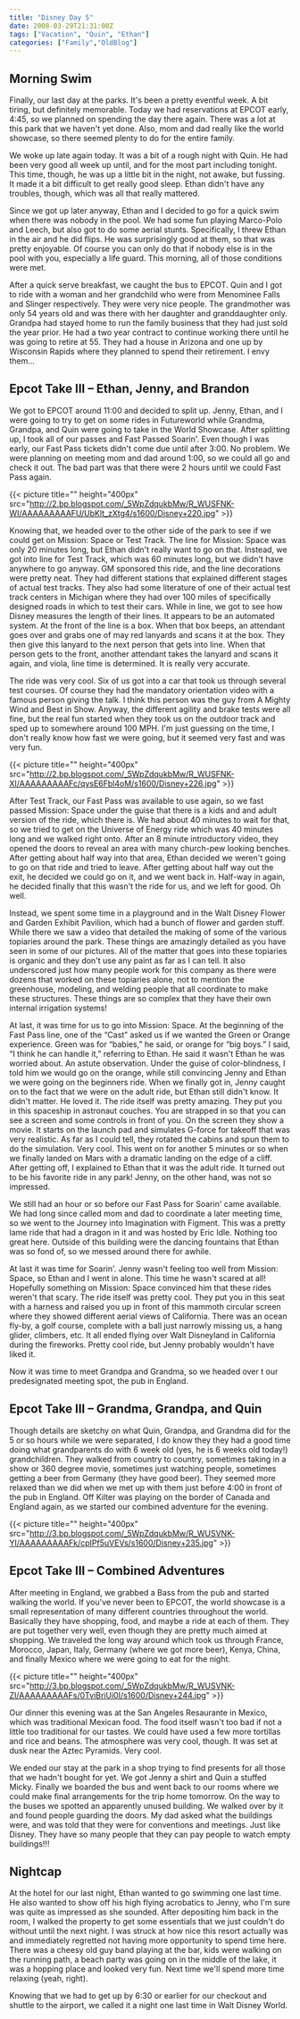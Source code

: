 ```yaml
---
title: "Disney Day 5"
date: 2008-03-29T21:31:00Z
tags: ["Vacation", "Quin", "Ethan"]
categories: ["Family","OldBlog"]
---
```


## Morning Swim

Finally, our last day at the parks.  It's been a pretty eventful week.  A bit tiring, but definitely memorable.  Today we had reservations at EPCOT early, 4:45, so we planned on spending the day there again.  There was a lot at this park that we haven't yet done.  Also, mom and dad really like the world showcase, so there seemed plenty to do for the entire family.

We woke up late again today.  It was a bit of a rough night with Quin.  He had been very good all week up until, and for the most part including tonight.  This time, though, he was up a little bit in the night, not awake, but fussing.  It made it a bit difficult to get really good sleep.  Ethan didn't have any troubles, though, which was all that really mattered.

Since we got up later anyway, Ethan and I decided to go for a quick swim when there was nobody in the pool.  We had some fun playing Marco-Polo and Leech, but also got to do some aerial stunts.  Specifically, I threw Ethan in the air and he did flips.  He was surprisingly good at them, so that was pretty enjoyable.  Of course you can only do that if nobody else is in the pool with you, especially a life guard.  This morning, all of those conditions were met.

After a quick serve breakfast, we caught the bus to EPCOT.  Quin and I got to ride with a woman and her grandchild who were from Menominee Falls and Slinger respectively.  They were very nice people.  The grandmother was only 54 years old and was there with her daughter and granddaughter only.  Grandpa had stayed home to run the family business that they had just sold the year prior.  He had a two year contract to continue working there until he was going to retire at 55.  They had a house in Arizona and one up by Wisconsin Rapids where they planned to spend their retirement.  I envy them...

## Epcot Take III – Ethan, Jenny, and Brandon

We got to EPCOT around 11:00 and decided to split up.  Jenny, Ethan, and I were going to try to get on some rides in Futureworld while Grandma, Grandpa, and Quin were going to take in the World Showcase.  After splitting up, I took all of our passes and Fast Passed Soarin'.  Even though I was early, our Fast Pass tickets didn't come due until after 3:00.  No problem.  We were planning on meeting mom and dad around 1:00, so we could all go and check it out.  The bad part was that there were 2 hours until we could Fast Pass again.

{{< picture title="" height="400px" src="http://2.bp.blogspot.com/_5WpZdqukbMw/R_WUSFNK-WI/AAAAAAAAAFU/UbKlt_zXtg4/s1600/Disney+220.jpg" >}}

Knowing that, we headed over to the other side of the park to see if we could get on Mission: Space or Test Track.  The line for Mission: Space was only 20 minutes long, but Ethan didn't really want to go on that.  Instead, we got into line for Test Track, which was 60 minutes long, but we didn't have anywhere to go anyway.  GM sponsored this ride, and the line decorations were pretty neat.  They had different stations that explained different stages of actual test tracks.  They also had some literature of one of their actual test track centers in Michigan where they had over 100 miles of specifically designed roads in which to test their cars.  While in line, we got to see how Disney measures the length of their lines.  It appears to be an automated system.  At the front of the line is a box.  When that box beeps, an attendant goes over and grabs one of may red lanyards and scans it at the box.  They then give this lanyard to the next person that gets into line.  When that person gets to the front, another attendant takes the lanyard and scans it again, and viola, line time is determined.  It is really very accurate.

The ride was very cool.  Six of us got into a car that took us through several test courses.  Of course they had the mandatory orientation video with a famous person giving the talk.  I think this person was the guy from A Mighty Wind and Best in Show.  Anyway, the different agility and brake tests were all fine, but the real fun started when they took us on the outdoor track and sped up to somewhere around 100 MPH.  I'm just guessing on the time, I don't really know how fast we were going, but it seemed very fast and was very fun.

{{< picture title="" height="400px" src="http://2.bp.blogspot.com/_5WpZdqukbMw/R_WUSFNK-XI/AAAAAAAAAFc/qysE6Fbl4oM/s1600/Disney+226.jpg" >}}

After Test Track, our Fast Pass was available to use again, so we fast passed Mission: Space under the guise that there is a kids and and adult version of the ride, which there is.  We had about 40 minutes to wait for that, so we tried to get on the Universe of Energy ride which was 40 minutes long and we walked right onto.  After an 8 minute introductory video, they opened the doors to reveal an area with many church-pew looking benches.  After getting about half way into that area, Ethan decided we weren't going to go on that ride and tried to leave.  After getting about half way out the exit, he decided we could go on it, and we went back in.  Half-way in again, he decided finally that this wasn't the ride for us, and we left for good.  Oh well.

Instead, we spent some time in a playground and in the Walt Disney Flower and Garden Exhibit Pavilion, which had a bunch of flower and garden stuff.  While there we saw a video that detailed the making of some of the various topiaries around the park.  These things are amazingly detailed as you have seen in some of our pictures.  All of the matter that goes into these topiaries is organic and they don't use any paint as far as I can tell.  It also underscored just how many people work for this company as there were dozens that worked on these topiaries alone, not to mention the greenhouse, modeling, and welding people that all coordinate to make these structures.  These things are so complex that they have their own internal irrigation systems!

At last, it was time for us to go into Mission: Space.  At the beginning of the Fast Pass line, one of the “Cast” asked us if we wanted the Green or Orange experience.  Green was for “babies,” he said, or orange for “big boys.”  I said, “I think he can handle it,” referring to Ethan.  He said it wasn't Ethan he was worried about.  An astute observation.  Under the guise of color-blindness, I told him we would go on the orange, while still convincing Jenny and Ethan we were going on the beginners ride.  When we finally got in, Jenny caught on to the fact that we were on the adult ride, but Ethan still didn't know.  It didn't matter.  He loved it.  The ride itself was pretty amazing.  They put you in this spaceship in astronaut couches.  You are strapped in so that you can see a screen and some controls in front of you.  On the screen they show a movie.  It starts on the launch pad and simulates G-force for takeoff that was very realistic.  As far as I could tell, they rotated the cabins and spun them to do the simulation.  Very cool.  This went on for another 5 minutes or so when we finally landed on Mars with a dramatic landing on the edge of a cliff.  After getting off, I explained to Ethan that it was the adult ride.  It turned out to be his favorite ride in any park!  Jenny, on the other hand, was not so impressed.

We still had an hour or so before our Fast Pass for Soarin' came available.  We had long since called mom and dad to coordinate a later meeting time, so we went to the Journey into Imagination with Figment.  This was a pretty lame ride that had a dragon in it and was hosted by Eric Idle.  Nothing too great here.  Outside of this building were the dancing fountains that Ethan was so fond of, so we messed around there for awhile.

At last it was time for Soarin'.  Jenny wasn't feeling too well from Mission: Space, so Ethan and I went in alone.  This time he wasn't scared at all!  Hopefully something on Mission: Space convinced him that these rides weren't that scary.  The ride itself was pretty cool.  They put you in this seat with a harness and raised you up in front of this mammoth circular screen where they showed different aerial views of California.  There was an ocean fly-by, a golf course, complete with a ball just narrowly missing us, a hang glider, climbers, etc.  It all ended flying over Walt Disneyland in California during the fireworks.  Pretty cool ride, but Jenny probably wouldn't have liked it.

Now it was time to meet Grandpa and Grandma, so we headed over t our predesignated meeting spot, the pub in England.

## Epcot Take III – Grandma, Grandpa, and Quin

Though details are sketchy on what Quin, Grandpa, and Grandma did for the 5 or so hours while we were separated, I do know they they had a good time doing what grandparents do with 6 week old (yes, he is 6 weeks old today!) grandchildren.  They walked from country to country, sometimes taking in a show or 360 degree movie, sometimes just watching people, sometimes getting a beer from Germany (they have good beer).  They seemed more relaxed than we did when we met up with them just before 4:00 in front of the pub in England.  Off Kilter was playing on the border of Canada and England again, as we started our combined adventure for the evening.

{{< picture title="" height="400px" src="http://3.bp.blogspot.com/_5WpZdqukbMw/R_WUSVNK-YI/AAAAAAAAAFk/cpIPf5uVEVs/s1600/Disney+235.jpg" >}}

## Epcot Take III – Combined Adventures

After meeting in England, we grabbed a Bass from the pub and started walking the world.  If you've never been to EPCOT, the world showcase is a small representation of many different countries throughout the world.  Basically they have shopping, food, and maybe a ride at each of them.  They are put together very well, even though they are pretty much aimed at shopping.  We traveled the long way around which took us through France, Morocco, Japan, Italy, Germany (where we got more beer), Kenya, China, and finally Mexico where we were going to eat for the night.

{{< picture title="" height="400px" src="http://3.bp.blogspot.com/_5WpZdqukbMw/R_WUSVNK-ZI/AAAAAAAAAFs/0TviBriUi0I/s1600/Disney+244.jpg" >}}

Our dinner this evening was at the San Angeles Resaurante in Mexico, which was traditional Mexican food.  The food itself wasn't too bad if not a little too traditional for our tastes.  We could have used a few more tortillas and rice and beans.  The atmosphere was very cool, though.  It was set at dusk near the Aztec Pyramids.  Very cool.

We ended our stay at the park in a shop trying to find presents for all those that we hadn't bought for yet.  We got Jenny a shirt and Quin a stuffed Micky.  Finally we boarded the bus and went back to our rooms where we could make final arrangements for the trip home tomorrow.  On the way to the buses we spotted an apparently unused building.  We walked over by it and found people guarding the doors.  My dad asked what the buildings were, and was told that they were for conventions and meetings.  Just like Disney.  They have so many people that they can pay people to watch empty buildings!!!

## Nightcap

At the hotel for our last night, Ethan wanted to go swimming one last time.  He also wanted to show off his high flying acrobatics to Jenny, who I'm sure was quite as impressed as she sounded.  After depositing him back in the room, I walked the property to get some essentials that we just couldn't do without until the next night.  I was struck at how nice this resort actually was and immediately regretted not having more opportunity to spend time here.  There was a cheesy old guy band playing at the bar, kids were walking on the running path, a beach party was going on in the middle of the lake, it was a hopping place and looked very fun.  Next time we'll spend more time relaxing (yeah, right).

Knowing that we had to get up by 6:30 or earlier for our checkout and shuttle to the airport, we called it a night one last time in Walt Disney World.
